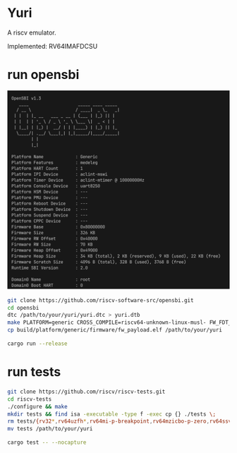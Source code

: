 # Yuri

A riscv emulator.

Implemented: RV64IMAFDCSU

# run opensbi

<img src="screenshots/opensbi.png" width="600" alt="screenshot">

```bash
git clone https://github.com/riscv-software-src/opensbi.git
cd opensbi
dtc /path/to/your/yuri/yuri.dtc > yuri.dtb
make PLATFORM=generic CROSS_COMPILE=riscv64-unknown-linux-musl- FW_FDT_PATH=./yuri.dtb
cp build/platform/generic/firmware/fw_payload.elf /path/to/your/yuri
```

```bash
cargo run --release
```


# run tests

```bash
git clone https://github.com/riscv/riscv-tests.git
cd riscv-tests
./configure && make
mkdir tests && find isa -executable -type f -exec cp {} ./tests \;
rm tests/{rv32*,rv64uzfh*,rv64mi-p-breakpoint,rv64mzicbo-p-zero,rv64ssvnapot-p-napot}
mv tests /path/to/your/yuri
```

```bash
cargo test -- --nocapture
```
